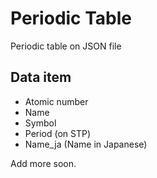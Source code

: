 # Periodic Table
Periodic table on JSON file

## Data item
- Atomic number
- Name
- Symbol
- Period (on STP)
- Name_ja (Name in Japanese)

Add more soon.
